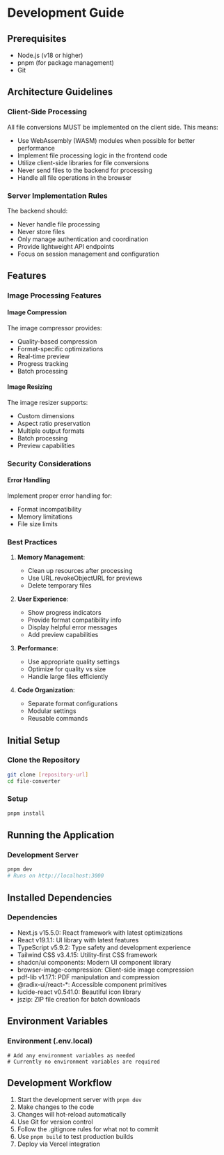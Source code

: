 # Development Guide

## Prerequisites
- Node.js (v18 or higher)
- pnpm (for package management)
- Git

## Architecture Guidelines

### Client-Side Processing
All file conversions MUST be implemented on the client side. This means:
- Use WebAssembly (WASM) modules when possible for better performance
- Implement file processing logic in the frontend code
- Utilize client-side libraries for file conversions
- Never send files to the backend for processing
- Handle all file operations in the browser

### Server Implementation Rules
The backend should:
- Never handle file processing
- Never store files
- Only manage authentication and coordination
- Provide lightweight API endpoints
- Focus on session management and configuration

## Features

### Image Processing Features

#### Image Compression
The image compressor provides:
- Quality-based compression
- Format-specific optimizations
- Real-time preview
- Progress tracking
- Batch processing

#### Image Resizing
The image resizer supports:
- Custom dimensions
- Aspect ratio preservation
- Multiple output formats
- Batch processing
- Preview capabilities

### Security Considerations

#### Error Handling
Implement proper error handling for:
- Format incompatibility
- Memory limitations
- File size limits

### Best Practices

1. **Memory Management**:
   - Clean up resources after processing
   - Use URL.revokeObjectURL for previews
   - Delete temporary files

2. **User Experience**:
   - Show progress indicators
   - Provide format compatibility info
   - Display helpful error messages
   - Add preview capabilities

3. **Performance**:
   - Use appropriate quality settings
   - Optimize for quality vs size
   - Handle large files efficiently

4. **Code Organization**:
   - Separate format configurations
   - Modular settings
   - Reusable commands

## Initial Setup

### Clone the Repository
```bash
git clone [repository-url]
cd file-converter
```

### Setup
```bash
pnpm install
```

## Running the Application

### Development Server
```bash
pnpm dev
# Runs on http://localhost:3000
```

## Installed Dependencies

### Dependencies
- Next.js v15.5.0: React framework with latest optimizations
- React v19.1.1: UI library with latest features
- TypeScript v5.9.2: Type safety and development experience
- Tailwind CSS v3.4.15: Utility-first CSS framework
- shadcn/ui components: Modern UI component library
- browser-image-compression: Client-side image compression
- pdf-lib v1.17.1: PDF manipulation and compression
- @radix-ui/react-*: Accessible component primitives
- lucide-react v0.541.0: Beautiful icon library
- jszip: ZIP file creation for batch downloads

## Environment Variables

### Environment (.env.local)
```env
# Add any environment variables as needed
# Currently no environment variables are required
```

## Development Workflow
1. Start the development server with `pnpm dev`
2. Make changes to the code
3. Changes will hot-reload automatically
4. Use Git for version control
5. Follow the .gitignore rules for what not to commit
6. Use `pnpm build` to test production builds
7. Deploy via Vercel integration
